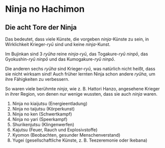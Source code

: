 # Ninja no Hachimon



## Die acht Tore der Ninja

Das bedeutet, dass viele Künste, die vorgeben *ninja*-Künste zu sein, in Wirklichkeit Krieger-*ryū* sind und keine *ninja*-Kunst.

Im Bujinkan sind 3 *ryūha* reine *ninja-ryū*, das Togakure-*ryū* *ninpō*, das Gyokushin-*ryū* *ninpō* und das Kumogakure-*ryū* *ninpō*.

Die anderen sechs *ryūha* sind Krieger-*ryū*, was natürlich nicht heißt, dass sie nicht wirksam sind! Auch früher lernten Ninja schon andere *ryūha*, um ihre Fähigkeiten zu verbessern.

So waren viele berühmte *ninja*, wie z. B. Hattori Hanzo, angesehene Krieger in ihrer Region, von denen nur wenige wussten, dass sie auch *ninja* waren.

1. Ninja no kiaijutsu (Energieentladung)
2. Ninja no taijutsu (Körperkunst)
3. Ninja no ken (Schwertkampf)
4. Ninja no yari (Speerkampf)
5. Shurikenjutsu (Klingenwerfen)
6. Kajutsu (Feuer, Rauch und Explosivstoffe)
7. Kyomon (Beobachten, gesunder Menschenverstand)
8. Yugei (gesellschaftliche Künste, z. B. Teezeremonie oder Ikebana)
